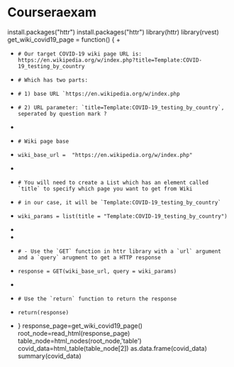 # Courseraexam
install.packages("httr")
install.packages("httr")
library(httr)
library(rvest)
get_wiki_covid19_page = function() {
+     
+     # Our target COVID-19 wiki page URL is: https://en.wikipedia.org/w/index.php?title=Template:COVID-19_testing_by_country  
+     # Which has two parts: 
+     # 1) base URL `https://en.wikipedia.org/w/index.php  
+     # 2) URL parameter: `title=Template:COVID-19_testing_by_country`, seperated by question mark ?
+     
+     # Wiki page base
+     wiki_base_url =  "https://en.wikipedia.org/w/index.php"
+     
+     # You will need to create a List which has an element called `title` to specify which page you want to get from Wiki
+     # in our case, it will be `Template:COVID-19_testing_by_country`
+     wiki_params = list(title = "Template:COVID-19_testing_by_country")
+     
+     
+     # - Use the `GET` function in httr library with a `url` argument and a `query` arugment to get a HTTP response
+     response = GET(wiki_base_url, query = wiki_params) 
+     
+     # Use the `return` function to return the response
+     return(response)
+ }
response_page=get_wiki_covid19_page()
root_node=read_html(response_page)
table_node=html_nodes(root_node,'table')
covid_data=html_table(table_node[2])
as.data.frame(covid_data)
summary(covid_data)
